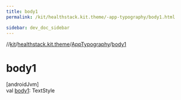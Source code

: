 ```yaml
---
title: body1
permalink: /kit/healthstack.kit.theme/-app-typography/body1.html

sidebar: dev_doc_sidebar
---
```

//[kit](../../../index.html)/[healthstack.kit.theme](../index.html)/[AppTypography](index.html)/[body1](body1.html)



# body1



[androidJvm]\
val [body1](body1.html): TextStyle




